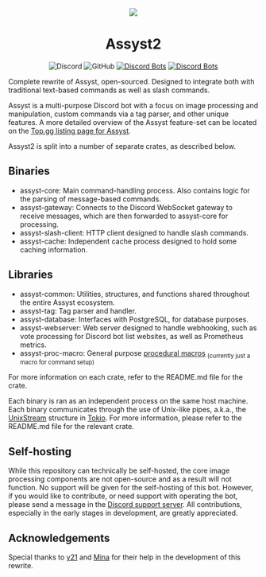 <div align="center">
    <img src="https://cdn.discordapp.com/avatars/571661221854707713/a23ec18f81e3d182291471f64685da5f.png?size=128"/><br>
</div>

# <div align="center"> Assyst2 </div>

<div align="center">

![Discord](https://img.shields.io/discord/1099115731301449758?color=7289DA)
![GitHub](https://img.shields.io/github/license/jacherr/assyst2)
[![Discord Bots](https://top.gg/api/widget/servers/571661221854707713.svg?noavatar=true)](https://top.gg/bot/571661221854707713)
[![Discord Bots](https://top.gg/api/widget/status/571661221854707713.svg?noavatar=true)](https://top.gg/bot/571661221854707713)

</div>

Complete rewrite of Assyst, open-sourced. Designed to integrate both with traditional text-based commands as well as slash commands.

Assyst is a multi-purpose Discord bot with a focus on image processing and manipulation, custom commands via a tag parser, and other unique features. A more detailed overview of the Assyst feature-set can be located on the [Top.gg listing page for Assyst](https://top.gg/bot/571661221854707713).

Assyst2 is split into a number of separate crates, as described below.

## Binaries
- assyst-core: Main command-handling process. Also contains logic for the parsing of message-based commands.
- assyst-gateway: Connects to the Discord WebSocket gateway to receive messages, which are then forwarded to assyst-core for processing.
- assyst-slash-client: HTTP client designed to handle slash commands.
- assyst-cache: Independent cache process designed to hold some caching information.

## Libraries
- assyst-common: Utilities, structures, and functions shared throughout the entire Assyst ecosystem.
- assyst-tag: Tag parser and handler.
- assyst-database: Interfaces with PostgreSQL, for database purposes.
- assyst-webserver: Web server designed to handle webhooking, such as vote processing for Discord bot list websites, as well as Prometheus metrics.
- assyst-proc-macro: General purpose [procedural macros] <sub>(currently just a macro for command setup)</sub>

[Procedural macros]: https://doc.rust-lang.org/reference/procedural-macros.html

For more information on each crate, refer to the README.md file for the crate.

Each binary is ran as an independent process on the same host machine. Each binary communicates through the use of Unix-like pipes, a.k.a., the [UnixStream](https://docs.rs/tokio/latest/tokio/net/struct.UnixStream.html) structure in [Tokio](https://crates.io/crates/tokio). For more information, please refer to the README.md file for the relevant crate.

## Self-hosting

While this repository can technically be self-hosted, the core image processing components are not open-source and as a result will not function. No support will be given for the self-hosting of this bot. However, if you would like to contribute, or need support with operating the bot, please send a message in the [Discord support server](https://discord.gg/brmtnpxbtg). All contributions, especially in the early stages in development, are greatly appreciated.

## Acknowledgements

Special thanks to [y21](https://github.com/y21) and [Mina](https://github.com/trueharuu) for their help in the development of this rewrite.
